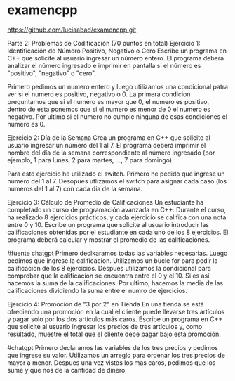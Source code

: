 # examencpp
https://github.com/luciaabad/examencpp.git

Parte 2: Problemas de Codificación (70 puntos en total)
Ejercicio 1: Identificación de Número Positivo, Negativo o Cero
Escribe un programa en C++ que solicite al usuario ingresar un número entero. El programa deberá analizar el número ingresado e imprimir en pantalla si el número es "positivo", "negativo" o "cero". 

Primero pedimos un numero entero y luego utilizamos una condicional patra ver si el numero es positivo, negativo o 0. 
La primera condicion preguntamos que si el numero es mayor que 0, el numero es positivo, dentro de esta ponemos que si el numero es menor de 0 el numero es negativo. Por ultimo si el numero no cumple ninguna de esas condiciones el numero es 0.

Ejercicio 2: Día de la Semana
Crea un programa en C++ que solicite al usuario ingresar un número del 1 al 7. El programa deberá imprimir el nombre del día de la semana correspondiente al número ingresado (por ejemplo, 1 para lunes, 2 para martes, ..., 7 para domingo). 

Para este ejercicio he utilizado el switch. Primero he pedido que ingrese un numero del 1 al 7. Desopues utlizamos el switch para asignar cada caso (los numeros del 1 al 7) con cada dia de la semana.


Ejercicio 3: Cálculo de Promedio de Calificaciones
Un estudiante ha completado un curso de programación avanzada en C++. Durante el curso, ha realizado 8 ejercicios prácticos, y cada ejercicio se califica con una nota entre 0 y 10. Escribe un programa que solicite al usuario introducir las calificaciones obtenidas por el estudiante en cada uno de los 8 ejercicios. El programa deberá calcular y mostrar el promedio de las calificaciones. 

#fuente chatgpt
Primero declkaramos todas las variables necesarias. Luego pedimos que ingrese la calificacion. Utilizamos un bucle for para pedir la calificacion de los 8 ejercicios. Despues utilizamos la condicional para comprobar que la calificacion se encuentra entre el 0 y el 10. Si es así hacemos la suma de la calificaciones. Por ultimo, hacemos la media de las calificaciones dividiendo la suma entre el numro de ejercicios.

Ejercicio 4: Promoción de "3 por 2" en Tienda
En una tienda se está ofreciendo una promoción en la cual el cliente puede llevarse tres artículos y pagar solo por los dos artículos más caros. Escribe un programa en C++ que solicite al usuario ingresar los precios de tres artículos y, como resultado, muestre el total que el cliente debe pagar bajo esta promoción.

#chatgpt
Primero declaramos las variables de los tres precios y pedimos que ingrese su valor.
Utilizamos un arreglo para ordenar los tres precios de mayor a menor. Despues una vez vistos los mas caros, pedimos que los sume y que nos de la cantidad de dinero.
